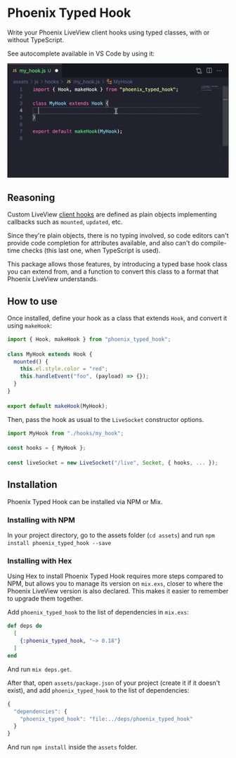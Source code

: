 # Phoenix Typed Hook

Write your Phoenix LiveView client hooks using typed classes, with or without TypeScript.

See autocomplete available in VS Code by using it:

![Demo of code editor autocomplete using phoenix_typed_hook](https://github.com/guisehn/phoenix_typed_hook/raw/v0.18.0/misc/demo.gif)

## Reasoning

Custom LiveView [client hooks](https://hexdocs.pm/phoenix_live_view/0.18.0/js-interop.html#client-hooks-via-phx-hook) are defined as plain objects implementing callbacks such as `mounted`, `updated`, etc.

Since they're plain objects, there is no typing involved, so code editors can't provide code completion for attributes available, and also can't do compile-time checks (this last one, when TypeScript is used).

This package allows those features, by introducing a typed base hook class you can extend from, and a function to convert this class to a format that Phoenix LiveView understands.

## How to use

Once installed, define your hook as a class that extends `Hook`, and convert it using `makeHook`:

```js
import { Hook, makeHook } from "phoenix_typed_hook";

class MyHook extends Hook {
  mounted() {
    this.el.style.color = "red";
    this.handleEvent("foo", (payload) => {});
  }
}

export default makeHook(MyHook);
```

Then, pass the hook as usual to the `LiveSocket` constructor options.

```js
import MyHook from "./hooks/my_hook";

const hooks = { MyHook };

const liveSocket = new LiveSocket("/live", Socket, { hooks, ... });
```

## Installation

Phoenix Typed Hook can be installed via NPM or Mix.

### Installing with NPM

In your project directory, go to the assets folder (`cd assets`) and run `npm install phoenix_typed_hook --save`

### Installing with Hex

Using Hex to install Phoenix Typed Hook requires more steps compared to NPM, but allows you to manage its version on `mix.exs`, closer to where the Phoenix LiveView version is also declared. This makes it easier to remember to upgrade them together.

Add `phoenix_typed_hook` to the list of dependencies in `mix.exs`:

```elixir
def deps do
  [
    {:phoenix_typed_hook, "~> 0.18"}
  ]
end
```

And run `mix deps.get`.

After that, open `assets/package.json` of your project (create it if it doesn't exist), and add `phoenix_typed_hook` to the list of dependencies:

```js
{
  "dependencies": {
    "phoenix_typed_hook": "file:../deps/phoenix_typed_hook"
  }
}
```

And run `npm install` inside the `assets` folder.
